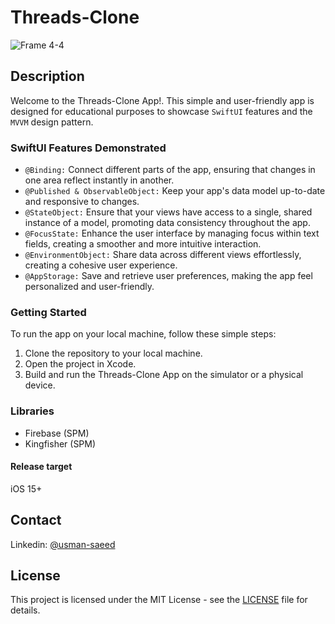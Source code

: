 # Threads-Clone

![Frame 4-4](https://raw.githubusercontent.com/m-usmansaeed/threads-clone/main/screenshots/1.jpg)

## Description
Welcome to the Threads-Clone App!. This simple and user-friendly app is designed for educational purposes to showcase `SwiftUI` features and the `MVVM` design pattern.

### SwiftUI Features Demonstrated
- `@Binding:` Connect different parts of the app, ensuring that changes in one area reflect instantly in another.
- `@Published & ObservableObject:` Keep your app's data model up-to-date and responsive to changes.
- `@StateObject:` Ensure that your views have access to a single, shared instance of a model, promoting data consistency throughout the app.
- `@FocusState:` Enhance the user interface by managing focus within text fields, creating a smoother and more intuitive interaction.
- `@EnvironmentObject:` Share data across different views effortlessly, creating a cohesive user experience.
- `@AppStorage:` Save and retrieve user preferences, making the app feel personalized and user-friendly.


### Getting Started
To run the app on your local machine, follow these simple steps:

1. Clone the repository to your local machine.
2. Open the project in Xcode.
3. Build and run the Threads-Clone App on the simulator or a physical device.


### Libraries
* Firebase (SPM)
* Kingfisher (SPM)

#### Release target
iOS 15+

## Contact
Linkedin: [@usman-saeed](https://www.linkedin.com/in/usman-saeed-9774997b/)

## License

This project is licensed under the MIT License - see the [LICENSE](https://raw.githubusercontent.com/m-usmansaeed/threads-clone/main/LICENSE) file for details.



